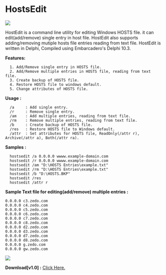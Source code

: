 # HostsEdit

<img align="center" src="https://i.imgur.com/yW6WR9S.png">

HostEdit is a command line utility for editing Windows HOSTS file. it can edit(add/remove) single entry in host file. HostEdit also supports
adding/removing mutiple hosts file entries reading from text file. HostEdit is written in Delphi, Compiled using Embarcadero's Delphi 10.3.

<b>Features:</b>

```
  1. Add/Remove single entry in HOSTS file.
  2. Add/Remove multiple entries in HOSTS file, reading from text file.
  3. Create backup of HOSTS file.
  4. Restore HOSTS file to windows default.
  5. Change attributes of HOSTS file.
```
<b>Usage :</b>
```
  /a     : Add single entry.
  /r     : Remove single entry.
  /am    : Add multiple entries, reading from text file.
  /rm    : Remove multiple entries, reading from text file.
  /b     : Create backup of HOSTS file.
  /res   : Restore HOSTS file to Windows default.
  /attr  : Set attributes for HOSTS file, ReadOnly(/attr r), Archive(/attr a), Both(/attr ra).
```
<b>Samples :</b>
```
  hostsedit /a 0.0.0.0 wwww.example-domain.com
  hostsedit /r 0.0.0.0 wwww.example-domain.com
  hostsedit /am "D:\HOSTS Entries\example.txt"
  hostsedit /rm "D:\HOSTS Entries\example.txt"
  hostsedit /b "D:\HOSTS.BKP"
  hostsedit /res
  hostsedit /attr r
```
<b>Sample Text file for editing(add/remove) multiple entries :</b>
```
0.0.0.0 c3.zedo.com
0.0.0.0 c4.zedo.com
0.0.0.0 c5.zedo.com
0.0.0.0 c6.zedo.com
0.0.0.0 c7.zedo.com
0.0.0.0 c8.zedo.com
0.0.0.0 d2.zedo.com
0.0.0.0 d3.zedo.com
0.0.0.0 d7.zedo.com
0.0.0.0 d8.zedo.com
0.0.0.0 g.zedo.com
0.0.0.0 gw.zedo.com
```

<img align="center" src="https://i.imgur.com/341Kqaw.png">




<b>Download[v1.0] :</b> <a href="https://github.com/OnlyDeLtA/HostsEdit/files/4086261/hostsedit.zip">Click Here.</a>



